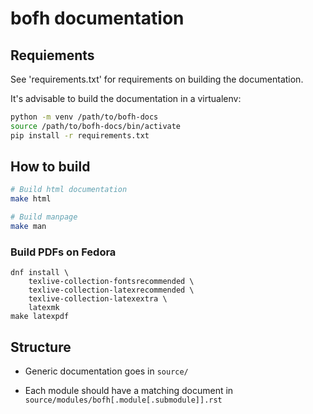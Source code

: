 # bofh documentation


## Requiements

See 'requirements.txt' for requirements on building the documentation.

It's advisable to build the documentation in a virtualenv:

```bash
python -m venv /path/to/bofh-docs
source /path/to/bofh-docs/bin/activate
pip install -r requirements.txt
```


## How to build

```bash
# Build html documentation
make html

# Build manpage
make man
```


### Build PDFs on Fedora

```
dnf install \
    texlive-collection-fontsrecommended \
    texlive-collection-latexrecommended \
    texlive-collection-latexextra \
    latexmk
make latexpdf
```


## Structure

- Generic documentation goes in `source/`

- Each module should have a matching document in
  `source/modules/bofh[.module[.submodule]].rst`
